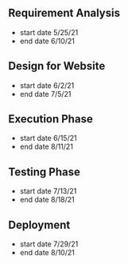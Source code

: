 ## Requirement Analysis
* start date 5/25/21
* end date 6/10/21

## Design for Website
* start date 6/2/21
* end date 7/5/21

## Execution Phase
* start date 6/15/21
* end date 8/11/21

## Testing Phase
* start date 7/13/21
* end date 8/18/21

## Deployment
* start date 7/29/21
* end date 8/10/21
